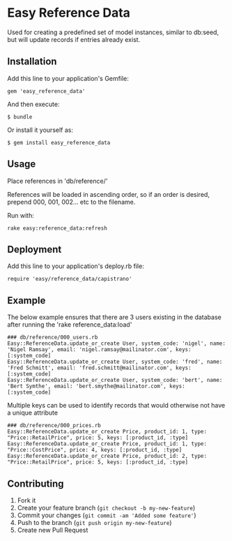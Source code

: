 # Easy Reference Data

Used for creating a predefined set of model instances, similar to db:seed, but will update records if entries already exist.

## Installation

Add this line to your application's Gemfile:

    gem 'easy_reference_data'

And then execute:

    $ bundle

Or install it yourself as:

    $ gem install easy_reference_data

## Usage

Place references in 'db/reference/'

References will be loaded in ascending order, so if an order is desired, prepend 000, 001, 002... etc to the filename.

Run with:

    rake easy:reference_data:refresh

## Deployment

Add this line to your application's deploy.rb file:

    require 'easy/reference_data/capistrano'

## Example

The below example ensures that there are 3 users existing in the database after running the 'rake reference_data:load'

    ### db/reference/000_users.rb
    Easy::ReferenceData.update_or_create User, system_code: 'nigel', name: 'Nigel Ramsay', email: 'nigel.ramsay@mailinator.com', keys: [:system_code]
    Easy::ReferenceData.update_or_create User, system_code: 'fred', name: 'Fred Schmitt', email: 'fred.schmitt@mailinator.com', keys: [:system_code]
    Easy::ReferenceData.update_or_create User, system_code: 'bert', name: 'Bert Symthe', email: 'bert.smythe@mailinator.com', keys: [:system_code]

Multiple keys can be used to identify records that would otherwise not have a unique attribute

    ### db/reference/000_prices.rb
    Easy::ReferenceData.update_or_create Price, product_id: 1, type: "Price::RetailPrice", price: 5, keys: [:product_id, :type]
    Easy::ReferenceData.update_or_create Price, product_id: 1, type: "Price::CostPrice", price: 4, keys: [:product_id, :type]
    Easy::ReferenceData.update_or_create Price, product_id: 2, type: "Price::RetailPrice", price: 5, keys: [:product_id, :type]

## Contributing

1. Fork it
2. Create your feature branch (`git checkout -b my-new-feature`)
3. Commit your changes (`git commit -am 'Added some feature'`)
4. Push to the branch (`git push origin my-new-feature`)
5. Create new Pull Request
